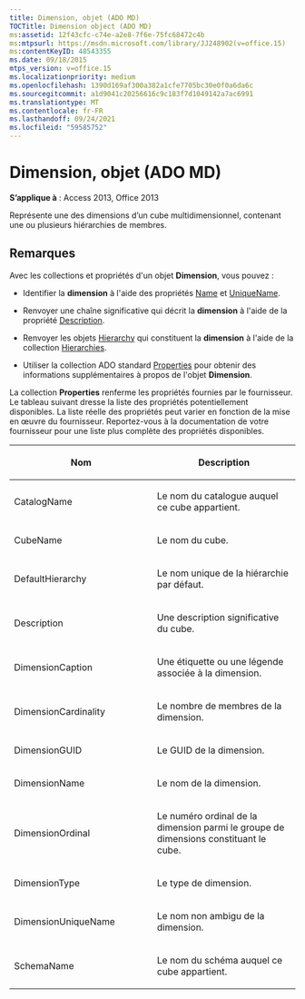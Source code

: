 ```yaml
---
title: Dimension, objet (ADO MD)
TOCTitle: Dimension object (ADO MD)
ms:assetid: 12f43cfc-c74e-a2e8-7f6e-75fc68472c4b
ms:mtpsurl: https://msdn.microsoft.com/library/JJ248902(v=office.15)
ms:contentKeyID: 48543355
ms.date: 09/18/2015
mtps_version: v=office.15
ms.localizationpriority: medium
ms.openlocfilehash: 1390d169af300a382a1cfe7705bc30e0f0a6da6c
ms.sourcegitcommit: a1d9041c20256616c9c183f7d1049142a7ac6991
ms.translationtype: MT
ms.contentlocale: fr-FR
ms.lasthandoff: 09/24/2021
ms.locfileid: "59585752"
---
```

# <a name="dimension-object-ado-md"></a>Dimension, objet (ADO MD)


**S’applique à** : Access 2013, Office 2013

Représente une des dimensions d’un cube multidimensionnel, contenant une ou plusieurs hiérarchies de membres.

## <a name="remarks"></a>Remarques

Avec les collections et propriétés d'un objet **Dimension**, vous pouvez :

  - Identifier la **dimension** à l'aide des propriétés [Name](name-property-ado-md.md) et [UniqueName](uniquename-property-ado-md.md).

  - Renvoyer une chaîne significative qui décrit la **dimension** à l'aide de la propriété [Description](description-property-ado-md.md).

  - Renvoyer les objets [Hierarchy](hierarchy-object-ado-md.md) qui constituent la **dimension** à l'aide de la collection [Hierarchies](hierarchies-collection-ado-md.md).

  - Utiliser la collection ADO standard [Properties](properties-collection-ado.md) pour obtenir des informations supplémentaires à propos de l'objet **Dimension**.

La collection **Properties** renferme les propriétés fournies par le fournisseur. Le tableau suivant dresse la liste des propriétés potentiellement disponibles. La liste réelle des propriétés peut varier en fonction de la mise en œuvre du fournisseur. Reportez-vous à la documentation de votre fournisseur pour une liste plus complète des propriétés disponibles.

<table>
<colgroup>
<col style="width: 50%" />
<col style="width: 50%" />
</colgroup>
<thead>
<tr class="header">
<th><p>Nom</p></th>
<th><p>Description</p></th>
</tr>
</thead>
<tbody>
<tr class="odd">
<td><p>CatalogName</p></td>
<td><p>Le nom du catalogue auquel ce cube appartient.</p></td>
</tr>
<tr class="even">
<td><p>CubeName</p></td>
<td><p>Le nom du cube.</p></td>
</tr>
<tr class="odd">
<td><p>DefaultHierarchy</p></td>
<td><p>Le nom unique de la hiérarchie par défaut.</p></td>
</tr>
<tr class="even">
<td><p>Description</p></td>
<td><p>Une description significative du cube.</p></td>
</tr>
<tr class="odd">
<td><p>DimensionCaption</p></td>
<td><p>Une étiquette ou une légende associée à la dimension.</p></td>
</tr>
<tr class="even">
<td><p>DimensionCardinality</p></td>
<td><p>Le nombre de membres de la dimension.</p></td>
</tr>
<tr class="odd">
<td><p>DimensionGUID</p></td>
<td><p>Le GUID de la dimension.</p></td>
</tr>
<tr class="even">
<td><p>DimensionName</p></td>
<td><p>Le nom de la dimension.</p></td>
</tr>
<tr class="odd">
<td><p>DimensionOrdinal</p></td>
<td><p>Le numéro ordinal de la dimension parmi le groupe de dimensions constituant le cube.</p></td>
</tr>
<tr class="even">
<td><p>DimensionType</p></td>
<td><p>Le type de dimension.</p></td>
</tr>
<tr class="odd">
<td><p>DimensionUniqueName</p></td>
<td><p>Le nom non ambigu de la dimension.</p></td>
</tr>
<tr class="even">
<td><p>SchemaName</p></td>
<td><p>Le nom du schéma auquel ce cube appartient.</p></td>
</tr>
</tbody>
</table>

